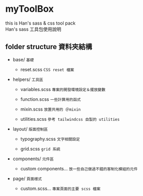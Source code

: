 # myToolBox
this is Han's sass & css tool pack  
Han's sass 工具包使用說明

## folder structure 資料夾結構
 - base/ `基礎`  

    - reset.scss `CSS reset 檔案`  

 - helpers/ `工具區`  

    - variables.scss `專案的開發環境設定＆擺放變數`  

    - function.scss `一些計算用的函式`  

    - mixin.scss `放置共用的 ＠mixin`  

    - utilities.scss `參考 tailwindcss 自製的 utilities`  

 - layout/ `版面控制區`  

    - typography.scss `文字相關設定`  

    - grid.scss `grid 系統`  

 - components/ `元件區`  

    - custom components... `放一些自己做過不錯的客制化模組的元件`  

 - page/ `頁面樣式`  
 
    - custom.scss... `專案頁面的主要 scss 檔案`
 

